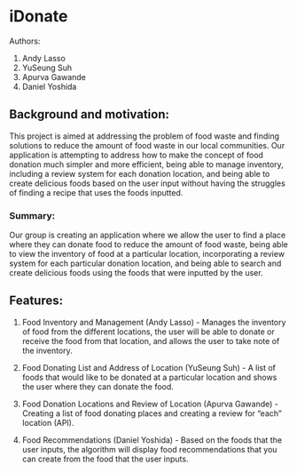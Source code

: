 # iDonate
Authors:
1. Andy Lasso
2. YuSeung Suh
3. Apurva Gawande
4. Daniel Yoshida

## Background and motivation: 
This project is aimed at addressing the problem of food waste and finding solutions to reduce the amount of food waste in our local communities. Our application is attempting to address how to make the concept of food donation much simpler and more efficient, being able to manage inventory, including a review system for each donation location, and being able to create delicious foods based on the user input without having the struggles of finding a recipe that uses the foods inputted.

### Summary: 
Our group is creating an application where we allow the user to find a place where they can donate food to reduce the amount of food waste, being able to view the inventory of food at a particular location, incorporating a review system for each particular donation location, and being able to search and create delicious foods using the foods that were inputted by the user.

## Features:
1. Food Inventory and Management (Andy Lasso) - Manages the inventory of food from the different locations, the user will be able to donate or receive the food from that location, and allows the user to take note of the inventory.

2. Food Donating List and Address of Location (YuSeung Suh) - A list of foods that would like to be donated at a particular location and shows the user where they can donate the food.

3. Food Donation Locations and Review of Location (Apurva Gawande) - Creating a list of food donating places and creating a review for “each” location (API). 

4. Food Recommendations (Daniel Yoshida) - Based on the foods that the user inputs, the algorithm will display food recommendations that you can create from the food that the user inputs.
